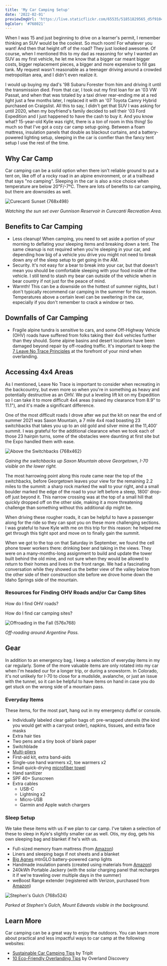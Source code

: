 ```yaml
---
title: 'My Car Camping Setup'
date: '2022-02-01'
previewImgUrl: 'https://live.staticflickr.com/65535/51851829565_d5f9104edc_b.jpg'
bgColor: '#768021'
---
```


When I was 15 and just beginning to drive on a learner's permit, I remember thinking an SUV would be the coolest. So much room! For whatever you want! And then that height off of the road? They just looked awesome. Of course, when I mentioned this to my dad as reasoning for why I wanted an SUV as my first vehicle, he let me know that a bigger car meant bigger costs, bigger replacement pieces, a bigger and more expensive to fill gas tank. My request wasn't reasonable as a teenager driving around a crowded metropolitan area, and I didn't even realize it.

I would up buying my dad's '98 Subaru Forester from him and driving it until the transmission died. From that car, I took out my first loan for an '03 VW Passat, and when that was totaled by a taxi driver rear-ending me at a red light just a few months later, I replaced it with an '07 Toyota Camry Hybrid purchased on Craigslist. All this to say, I didn't get that SUV I was asking for until 2020, when my boyfriend's family decided to sell their '03 Ford Expedition and I just happened to have the cash to buy it. And you know what? 15-year-old Kylie was right, there is a _ton_ of room in this thing! So much so that I've got a cozy car camp setup going. Between a foam mattress, insulation panels that double as blackout curtains, and a battery-powered lighting setup, sleeping in the car is comfier than the fancy tent setup I use the rest of the time.

## Why Car Camp

Car camping can be a solid option when there isn't reliable ground to put a tent on, like off of a rocky road in an alpine environment, or at a trailhead that says "no camping". Sleeping in the car is also a nice choice when temperature are below 20℉/-7℃. There are lots of benefits to car camping, but there are downsides as well.

![Curecanti Sunset {768x498}](https://live.staticflickr.com/65535/51851872120_6b865c6c04_b.jpg)

_Watching the sun set over Gunnison Reservoir in Curecanti Recreation Area._

## Benefits to Car Camping

- Less cleanup! When camping, you need to set aside a portion of your morning to deflating your sleeping items and breaking down a tent. The same cleanup is not required when you're sleeping in your car, and depending how big of a vehicle you drive you might not need to break down any of the sleep setup to get going in the AM.
- Security. It's not easy for a bear to break into your car, but that doesn't mean you should be comfortable sleeping with your food inside of the vehicle. I still tend to stash my bear can outside of the vehicle when in bear country if not just for the peace of mind.
- Warmth! This can be a downside on the hottest of summer nights, but I don't typically recommend car camping in the summer for this reason. Temperatures above a certain level can be sweltering in the car, especially if you don't remember to crack a window or two.

## Downfalls of Car Camping

- Fragile alpine tundra is sensitive to cars, and some Off-Highway Vehicle (OHV) roads have suffered from folks taking their 4x4 vehicles further than they should. Some alpine basins and desert locations have been damaged beyond repair by off-roading traffic. It's important to keep the [7 Leave No Trace Principles](https://lnt.org/why/7-principles/) at the forefront of your mind when overlanding.

## Accessing 4x4 Areas

As I mentioned, Leave No Trace is important to consider when recreating in the backcountry, but even more so when you're in something as heavy and potentially destructive as an OHV. We put a leveling lift kit on my Expedition so I can take it to more difficult 4x4 areas (raised my clearance from 8.9" to 11.1"), and it's made a significant difference.

One of the most difficult roads I drove after we put the kit on near the end of summer 2021 was Saxon Mountain, a 7 mile 4x4 road boasting 23 switchbacks that takes you up to an old gold and silver mine at the 11,400' summit. I was grateful for the additional clearance when we took each of those 23 hairpin turns, some of the obstacles were daunting at first site but the Expo handled them with ease.

![Above the Switchbacks {768x462}](https://live.staticflickr.com/65535/51851872200_79d285d5dc_b.jpg)

_Gaining the switchbacks up Saxon Mountain above Georgetown, I-70 visible on the lower right._

The most harrowing point along this route came near the top of the switchbacks, before Georgetown leaves your view for the remaining 2.2 miles to the summit: a sharp rock marked the wall to your right, and a small boulder marked the edge of the road to your left before a steep, 1800' drop-off just beyond it. This narrow crossing was at the top of a small hill that quickly dropped off on the other side, making it a more threatening challenge than something without this additional dip might be.

When driving these rougher roads, it can be helpful to have a passenger along for the ride so they can spot you on these more challenging sections. I was grateful to have Kyle with me on this trip for this reason: he helped me get through this tight spot and move on to finally gain the summit.

When we got to the top on that Saturday in September, we found the cell phone tower workers there: drinking beer and taking in the views. They were on a many-months-long assignment to build and update the tower built behind the old mine, and not sure when they would be allowed to return to their homes and lives in the front range. We had a fascinating conversation while they showed us the better view of the valley below from the other side of their construction site before we drove home down the Idaho Springs side of the mountain.

### Resources for Finding OHV Roads and/or Car Camp Sites

How do I find OHV roads?

How do I find car camping sites?

![Offroading in the Fall {576x768}](https://live.staticflickr.com/65535/51851277603_0f3ded6060_c.jpg)

_Off-roading around Argentine Pass._

## Gear

In addition to an emergency bag, I keep a selection of everyday items in my car regularly. Some of the more valuable items are only rotated into my car when I'm headed our for a longer trip, or during a snowstorm. In Colorado, it's not unlikely for I-70 to close for a mudslide, avalanche, or just an issue with the tunnel, so it can be helpful to have items on hand in case you do get stuck on the wrong side of a mountain pass.

### Everyday Items

These items, for the most part, hang out in my emergency duffel or console.

- Individually labeled clear gallon bags of: pre-wrapped utensils (the kind you would get with a carryout order), napkins, tissues, and extra face masks
- Extra hair ties
- Two pens and a tiny book of blank paper
- Switchblade
- [Multi-pliers](https://smile.amazon.com/gp/product/B000EDPT9K)
- First-aid kit, extra band-aids
- Single-use hand warmers x2, toe warmers x2
- Small quick-drying [microfiber towel](https://www.rei.com/product/195822/rei-co-op-multi-towel-lite)
- Hand sanitizer
- SPF 40+ Sunscreen
- Extra cables
  - USB-C
  - Lightning x2
  - Micro-USB
  - Garmin and Apple watch chargers

### Sleep Setup

We take these items with us if we plan to car camp. I've taken a selection of these to sleep in Kyle's slightly smaller car as well. Otis, my dog, gets his own sleeping bag and blanket if he's with us.

- Full-sized memory foam mattress (from [Amazon](https://smile.amazon.com/gp/product/B00W67PEY2/))
- Liners and sleeping bags if not sheets and a blanket
- [Big Agnes](https://www.rei.com/product/129001/big-agnes-mtnglo-tent-camp-lights) mtnGLO battery-powered camp lights
- Handmade insulation panels (created using materials from [Amazon](https://smile.amazon.com/gp/product/B07PLKLZFM))
- 240kWh Portable Jackery (with the solar charging panel that recharges it if we're traveling over multiple days in the summer)
- weBoost Range extender (registered with Verizon, purchased from [Amazon](https://smile.amazon.com/gp/product/B07PDVTMM6))

![Stephen's Gulch {768x524}](https://live.staticflickr.com/65535/51857592640_e0e93ee4d8_b.jpg)

_Parked at Stephen's Gulch, Mount Edwards visible in the background._

## Learn More

Car camping can be a great way to enjoy the outdoors. You can learn more about practical and less impactful ways to car camp at the following websites:

- [Sustainable Car Camping Tips](https://www.tripit.com/web/blog/travel-tips/sustainable-car-camping-trip-tips.html) by TripIt
- [10 Eco-Friendly Overlanding Tips](https://www.overlanddiscovery.com/blog/vanlife-10-eco-friendly-camping-tips/) by Overland Discovery
